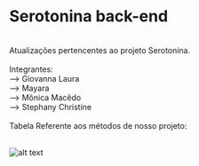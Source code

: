 
# Serotonina back-end
<br>
Atualizações pertencentes ao projeto Serotonina.
<br>
<br>
Integrantes:
<br>
--> Giovanna Laura 
<br>
--> Mayara 
<br>
--> Mônica Macêdo
<br>
--> Stephany Christine
<br>

<br>
Tabela Referente aos métodos de nosso projeto:
<br>
<br>

![alt text](https://github.com/giovannalauraa/Serotonina-front-back-att/blob/6de594bc0e2ede80c2d65eafe59c264f2b696b27/API.png)

